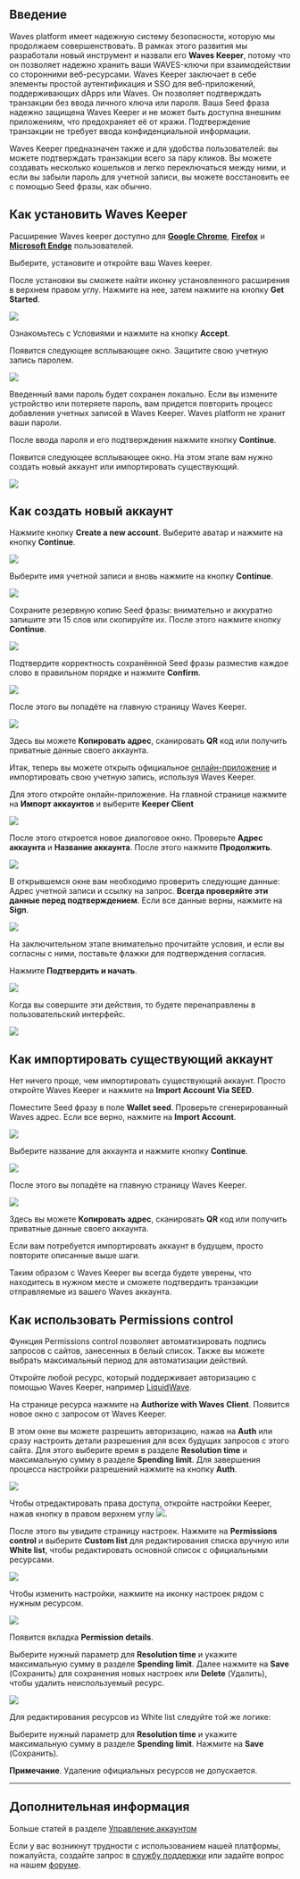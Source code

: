 ## Введение

Waves platform имеет надежную систему безопасности, которую мы продолжаем совершенствовать. В рамках этого развития мы разработали новый инструмент и назвали его **Waves Keeper**, потому что он позволяет надежно хранить ваши WAVES-ключи при взаимодействии со сторонними веб-ресурсами. Waves Keeper заключает в себе элементы простой аутентификация и SSO для веб-приложений, поддерживающих dApps или Waves. Он позволяет подтверждать транзакции без ввода личного ключа или пароля. Ваша Seed фраза надежно защищена Waves Keeper и не может быть доступна внешним приложениям, что предохраняет её от кражи. Подтверждение транзакции не требует ввода конфиденциальной информации.

Waves Keeper предназначен также и для удобства пользователей: вы можете подтверждать транзакции всего за пару кликов. Вы можете создавать несколько кошельков и легко переключаться между ними, и если вы забыли пароль для учетной записи, вы можете восстановить ее с помощью Seed фразы, как обычно.

## Как установить Waves Keeper

Расширение Waves keeper доступно для [**Google Chrome**](https://chrome.google.com/webstore/detail/waves-keeper/lpilbniiabackdjcionkobglmddfbcjo?hl=en), [**Firefox**](https://addons.mozilla.org/en-US/firefox/addon/waves-keeper/) и [**Microsoft Endge**](https://www.microsoft.com/ru-ru/p/waves-keeper/9npz1hrq32nt?rtc=1&activetab=pivot%3Aoverviewtab) пользователей.

Выберите, установите и откройте ваш Waves keeper.

После установки вы сможете найти иконку установленного расширения в верхнем правом углу. Нажмите на нее, затем нажмите на кнопку **Get Started**.

![](/_assets/waves_keeper_01.png)

Ознакомьтесь с Условиями и нажмите на кнопку **Accept**.

Появится следующее всплывающее окно.
Защитите свою учетную запись паролем.

![](/_assets/waves_keeper_02.png)

Введенный вами пароль будет сохранен локально. Если вы измените устройство или потеряете пароль, вам придется повторить процесс добавления учетных записей в Waves Keeper. Waves platform не хранит ваши пароли.

После ввода пароля и его подтверждения нажмите кнопку **Continue**.

Появится следующее всплывающее окно.
На этом этапе вам нужно создать новый аккаунт или импортировать существующий.

![](/_assets/waves_keeper_03.png)

## Как создать новый аккаунт

Нажмите кнопку **Create a new account**. Выберите аватар и нажмите на кнопку **Continue**.

![](/_assets/waves_keeper_04.png)

Выберите имя учетной записи и вновь нажмите на кнопку **Continue**.

![](/_assets/waves_keeper_05.png)

Сохраните резервную копию Seed фразы: внимательно и аккуратно запишите эти 15 слов или скопируйте их. После этого нажмите кнопку **Continue**.

![](/_assets/waves_keeper_06.png)

Подтвердите корректность сохранённой Seed фразы разместив каждое слово в правильном порядке и нажмите **Confirm**.

![](/_assets/waves_keeper_07.png)

После этого вы попадёте на главную страницу Waves Keeper.

![](/_assets/waves_keeper_08.png)

Здесь вы можете **Копировать адрес**, сканировать **QR** код или получить приватные данные своего аккаунта.

Итак, теперь вы можете открыть официальное [онлайн-приложение](https://client.wavesplatform.com) и импортировать свою учетную запись, используя Waves Keeper.

Для этого откройте онлайн-приложение. На главной странице нажмите на **Импорт аккаунтов** и выберите **Keeper Client**

![](/_assets/waves_keeper_09.png)

После этого откроется новое диалоговое окно. Проверьте **Адрес аккаунта** и **Название аккаунта**. После этого нажмите **Продолжить**.

![](/_assets/waves_keeper_10.png)

В открывшемся окне вам необходимо проверить следующие данные: Адрес учетной записи и ссылку на запрос. **Всегда проверяйте эти данные перед подтверждением**. Если все данные верны, нажмите на **Sign**.

![](/_assets/waves_keeper_11.png)

На заключительном этапе внимательно прочитайте условия, и если вы согласны с ними, поставьте флажки для подтверждения согласия.

Нажмите **Подтвердить и начать**.

![](/_assets/waves_keeper_12.png)

Когда вы совершите эти действия, то будете перенаправлены в пользовательский интерфейс.

![](/_assets/waves_keeper_13.png)

## Как импортировать существующий аккаунт

Нет ничего проще, чем импортировать существующий аккаунт. Просто откройте Waves Keeper и нажмите на **Import Account Via SEED**.

Поместите Seed фразу в поле **Wallet seed**. Проверьте сгенерированный Waves адрес. Если все верно, нажмите на **Import Account**.

![](/_assets/waves_keeper_14.png)

Выберите название для аккаунта и нажмите кнопку **Continue**.

![](/_assets/waves_keeper_05.png)

После этого вы попадёте на главную страницу Waves Keeper.

![](/_assets/waves_keeper_08.png)

Здесь вы можете **Копировать адрес**, сканировать **QR** код или получить приватные данные своего аккаунта.

Если вам потребуется импортировать аккаунт в будущем, просто повторите описанные выше шаги.

Таким образом с Waves Keeper вы всегда будете уверены, что находитесь в нужном месте и сможете подтвердить транзакции отправляемые из вашего Waves аккаунта.

## Как использовать Permissions control

Функция Permissions control позволяет автоматизировать подпись запросов с сайтов, занесенных в белый список. Также вы можете выбрать максимальный период для автоматизации действий.

Откройте любой ресурс, который поддерживает авторизацию с помощью Waves Keeper, например [LiquidWave](https://liquidwave.io/).

На странице ресурса нажмите на **Authorize with Waves Client**. Появится новое окно с запросом от Waves Keeper.

В этом окне вы можете разрешить авторизацию, нажав на **Auth** или сразу настроить детали разрешения для всех будущих запросов с этого сайта. Для этого выберите время в разделе **Resolution time** и максимальную сумму в разделе **Spending limit**.
Для завершения процесса настройки разрешений нажмите на кнопку **Auth**.

![](/_assets/waves_keeper_15.png)

Чтобы отредактировать права доступа, откройте настройки Keeper, нажав кнопку в правом верхнем углу ![](/_assets/waves_keeper_15.1.png).

После этого вы увидите страницу настроек. Нажмите на **Permissions control** и выберите **Custom list** для редактирования списка вручную или **White list**, чтобы редактировать основной список с официальными ресурсами.

![](/_assets/waves_keeper_15.2.png)

Чтобы изменить настройки, нажмите на иконку настроек рядом с нужным ресурсом.

![](/_assets/waves_keeper_16.png)

Появится вкладка **Permission details**.

Выберите нужный параметр для  **Resolution time** и укажите максимальную сумму в разделе **Spending limit**. Далее нажмите на **Save** (Сохранить) для сохранения новых настроек или **Delete** (Удалить), чтобы удалить неиспользуемый ресурс.

![](/_assets/waves_keeper_17.png)

Для редактирования ресурсов из White list следуйте той же логике:

Выберите нужный параметр для **Resolution time** и укажите максимальную сумму в разделе **Spending limit**. Нажмите на **Save** (Сохранить).

**Примечание**. Удаление официальных ресурсов не допускается.

___

## Дополнительная информация

Больше статей в разделе [Управление аккаунтом](/waves-client/account-management.md)

Если у вас возникнут трудности с использованием нашей платформы, пожалуйста, создайте запрос в [службу поддержки](https://support.wavesplatform.com/) или задайте вопрос на нашем [форуме](https://forum.wavesplatform.com/).
